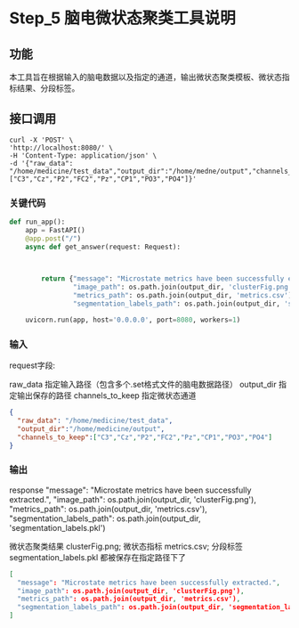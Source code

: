 # Step_5 脑电微状态聚类工具说明

## 功能
本工具旨在根据输入的脑电数据以及指定的通道，输出微状态聚类模板、微状态指标结果、分段标签。

## 接口调用

```shell
curl -X 'POST' \
'http://localhost:8080/' \
-H 'Content-Type: application/json' \
-d '{"raw_data": "/home/medicine/test_data","output_dir":"/home/medne/output","channels_to_keep":["C3","Cz","P2","FC2","Pz","CP1","PO3","PO4"]}'
```

### 关键代码
```python
def run_app():
    app = FastAPI()
    @app.post("/")
    async def get_answer(request: Request):
       


        return {"message": "Microstate metrics have been successfully extracted.",
                "image_path": os.path.join(output_dir, 'clusterFig.png'),
                "metrics_path": os.path.join(output_dir, 'metrics.csv'),
                "segmentation_labels_path": os.path.join(output_dir, 'segmentation_labels.pkl')}

    uvicorn.run(app, host='0.0.0.0', port=8080, workers=1)
```

### 输入
request字段:

raw_data  指定输入路径（包含多个.set格式文件的脑电数据路径）
output_dir 指定输出保存的路径
channels_to_keep 指定微状态通道


```json
{
  "raw_data": "/home/medicine/test_data",
  "output_dir":"/home/medicine/output",
  "channels_to_keep":["C3","Cz","P2","FC2","Pz","CP1","PO3","PO4"]
}
```

### 输出
response 
"message": "Microstate metrics have been successfully extracted.",
"image_path": os.path.join(output_dir, 'clusterFig.png'),
"metrics_path": os.path.join(output_dir, 'metrics.csv'),
"segmentation_labels_path": os.path.join(output_dir, 'segmentation_labels.pkl')

微状态聚类结果 clusterFig.png; 微状态指标 metrics.csv; 分段标签 segmentation_labels.pkl 都被保存在指定路径下了

```json
[
  "message": "Microstate metrics have been successfully extracted.",
  "image_path": os.path.join(output_dir, 'clusterFig.png'),
  "metrics_path": os.path.join(output_dir, 'metrics.csv'),
  "segmentation_labels_path": os.path.join(output_dir, 'segmentation_labels.pkl')
]
```

